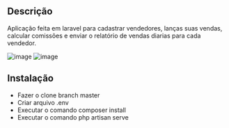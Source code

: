 

## Descrição

Aplicação feita em laravel para cadastrar vendedores, lanças suas vendas, calcular comissões e enviar o relatório de vendas diarias para cada vendedor.


![image](https://user-images.githubusercontent.com/45969286/143619459-7d21a89d-211c-4daf-a54e-d3e8d6663108.png)
![image](https://user-images.githubusercontent.com/45969286/143619530-9da0d0c1-d73c-42d7-802d-320edbe5bf52.png)


## Instalação

<ul>
    <li>Fazer o clone branch master</li>    
    <li>Criar arquivo .env</li>    
    <li>Executar o comando composer install</li>    
    <li>Executar o comando php artisan serve</li>
</ul>


